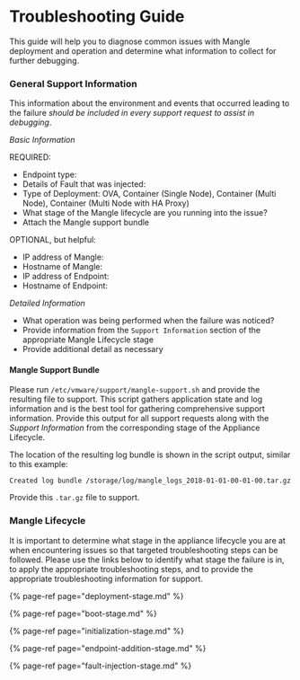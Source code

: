# Troubleshooting Guide

This guide will help you to diagnose common issues with Mangle deployment and operation and determine what information to collect for further debugging.

### General Support Information

This information about the environment and events that occurred leading to the failure _should be included in every support request to assist in debugging_.

_Basic Information_

REQUIRED:

* Endpoint type:
* Details of Fault that was injected:
* Type of Deployment: OVA, Container \(Single Node\), Container \(Multi Node\), Container \(Multi Node with HA Proxy\)
* What stage of the Mangle lifecycle are you running into the issue?
* Attach the Mangle support bundle

OPTIONAL, but helpful:

* IP address of Mangle:
* Hostname of Mangle:
* IP address of Endpoint:
* Hostname of Endpoint:

_Detailed Information_

* What operation was being performed when the failure was noticed?
* Provide information from the `Support Information` section of the appropriate Mangle Lifecycle stage
* Provide additional detail as necessary

#### Mangle Support Bundle

Please run `/etc/vmware/support/mangle-support.sh` and provide the resulting file to support. This script gathers application state and log information and is the best tool for gathering comprehensive support information. Provide this output for all support requests along with the _Support Information_ from the corresponding stage of the Appliance Lifecycle.

The location of the resulting log bundle is shown in the script output, similar to this example:

```text
Created log bundle /storage/log/mangle_logs_2018-01-01-00-01-00.tar.gz
```

Provide this `.tar.gz` file to support.

### Mangle Lifecycle

It is important to determine what stage in the appliance lifecycle you are at when encountering issues so that targeted troubleshooting steps can be followed. Please use the links below to identify what stage the failure is in, to apply the appropriate troubleshooting steps, and to provide the appropriate troubleshooting information for support.

{% page-ref page="deployment-stage.md" %}

{% page-ref page="boot-stage.md" %}

{% page-ref page="initialization-stage.md" %}

{% page-ref page="endpoint-addition-stage.md" %}

{% page-ref page="fault-injection-stage.md" %}

